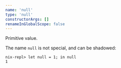 ```yaml
---
name: 'null'
type: 'null'
constructorArgs: []
renameInGlobalScope: false
---
```

Primitive value.

The name `null` is not special, and can be shadowed:

```nix-repl
nix-repl> let null = 1; in null
1
```
